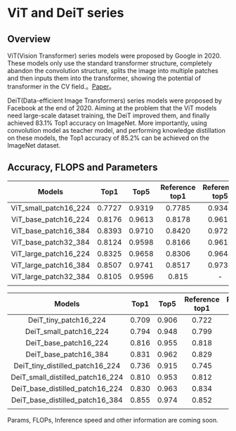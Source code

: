 # ViT and DeiT series

## Overview

ViT(Vision Transformer) series models were proposed by Google in 2020. These models only use the standard transformer structure, completely abandon the convolution structure, splits the image into multiple patches and then inputs them into the transformer, showing the potential of transformer in the CV field.。[Paper](https://arxiv.org/abs/2010.11929)。

DeiT(Data-efficient Image Transformers) series models were proposed by Facebook at the end of 2020. Aiming at the problem that the ViT models need large-scale dataset training, the DeiT improved them, and finally achieved 83.1% Top1 accuracy on ImageNet. More importantly, using convolution model as teacher model, and performing knowledge distillation on these models, the Top1 accuracy of 85.2% can be achieved on the ImageNet dataset.


## Accuracy, FLOPS and Parameters

| Models           | Top1 | Top5 | Reference<br>top1 | Reference<br>top5 | FLOPS<br>(G) |
|:--:|:--:|:--:|:--:|:--:|:--:|
| ViT_small_patch16_224 | 0.7727 | 0.9319 | 0.7785 | 0.9342 |      |
| ViT_base_patch16_224 | 0.8176 | 0.9613 | 0.8178 | 0.9613 |      |
| ViT_base_patch16_384 | 0.8393 | 0.9710 | 0.8420 | 0.9722 |      |
| ViT_base_patch32_384 | 0.8124 | 0.9598 | 0.8166 | 0.9613 |  |
| ViT_large_patch16_224 | 0.8325 | 0.9658 | 0.8306 | 0.9644 |  |
| ViT_large_patch16_384 | 0.8507 | 0.9741 | 0.8517 | 0.9736 |  |
| ViT_large_patch32_384 | 0.8105 | 0.9596 | 0.815 | - |  |
|                       |        |        |                   |                   |              |


| Models           | Top1 | Top5 | Reference<br>top1 | Reference<br>top5 | FLOPS<br>(G) |
|:--:|:--:|:--:|:--:|:--:|:--:|
| DeiT_tiny_patch16_224        | 0.709 | 0.906 | 0.722 | 0.911 |      |
| DeiT_small_patch16_224        | 0.794 | 0.948 | 0.799 | 0.950 |      |
| DeiT_base_patch16_224        | 0.816 | 0.955 | 0.818 | 0.956 |      |
| DeiT_base_patch16_384 | 0.831 | 0.962 | 0.829 | 0.972 |  |
| DeiT_tiny_distilled_patch16_224 | 0.736 | 0.915 | 0.745 | 0.919 |  |
| DeiT_small_distilled_patch16_224 | 0.810 | 0.953 | 0.812 | 0.954 |  |
| DeiT_base_distilled_patch16_224 | 0.830 | 0.963 | 0.834 | 0.965 |  |
| DeiT_base_distilled_patch16_384 | 0.855 | 0.974 | 0.852 | 0.972 |  |
|  |  | |  | |  |


Params, FLOPs, Inference speed and other information are coming soon.
